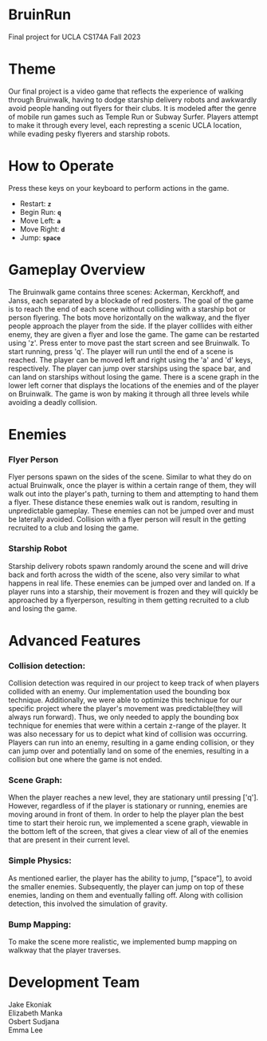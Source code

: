# BruinRun
Final project for UCLA CS174A Fall 2023

# Theme
Our final project is a video game that reflects the experience of walking through Bruinwalk, having to dodge starship delivery robots and awkwardly avoid people handing out flyers for their clubs. It is modeled after the genre of mobile run games such as Temple Run or Subway Surfer. Players attempt to make it through every level, each represting a scenic UCLA location, while evading pesky flyerers and starship robots.

# How to Operate
Press these keys on your keyboard to perform actions in the game.
- Restart: **`z`**
- Begin Run: **`q`**
- Move Left: **`a`**
- Move Right: **`d`**
- Jump: **`space`**

# Gameplay Overview 
The Bruinwalk game contains three scenes: Ackerman, Kerckhoff, and Janss, each separated by a blockade of red posters. The goal of the game is to reach the end of each scene without colliding with a starship bot or person flyering. The bots move horizontally on the walkway, and the flyer people approach the player from the side. If the player colllides with either enemy, they are given a flyer and lose the game. The game can be restarted using 'z'. 
Press enter to move past the start screen and see Bruinwalk. To start running, press 'q'. The player will run until the end of a scene is reached. The player can be moved left and right using the 'a' and 'd' keys, respectively. The player can jump over starships using the space bar, and can land on starships without losing the game. 
There is a scene graph in the lower left corner that displays the locations of the enemies and of the player on Bruinwalk. 
The game is won by making it through all three levels while avoiding a deadly collision. 


# Enemies 
### Flyer Person
Flyer persons spawn on the sides of the scene. Similar to what they do on actual Bruinwalk, once the player is within a certain range of them, they will walk out into the player's path, turning to them and attempting to hand them a flyer. These distance these enemies walk out is random, resulting in unpredictable gameplay. These enemies can not be jumped over and must be laterally avoided. Collision with a flyer person will result in the getting recruited to a club and losing the game. 
### Starship Robot
Starship delivery robots spawn randomly around the scene and will drive back and forth across the width of the scene, also very similar to what happens in real life. These enemies can be jumped over and landed on. If a player runs into a starship, their movement is frozen and they will quickly be approached by a flyerperson, resulting in them getting recruited to a club and losing the game.

# Advanced Features
### Collision detection:
Collision detection was required in our project to keep track of when players collided with an enemy. Our implementation used the bounding box technique. Additionally, we were able to optimize this technique for our specific project where the player's movement was predictable(they will always run forward). Thus, we only needed to apply the bounding box technique for enemies that were within a certain z-range of the player. It was also necessary for us to depict what kind of collision was occurring. Players can run into an enemy, resulting in a game ending collision, or they can jump over and potentially land on some of the enemies, resulting in a collision but one where the game is not ended. 

### Scene Graph:
When the player reaches a new level, they are stationary until pressing ['q']. However, regardless of if the player is stationary or running, enemies are moving around in front of them. In order to help the player plan the best time to start their heroic run, we implemented a scene graph, viewable in the bottom left of the screen, that gives a clear view of all of the enemies that are present in their current level. 

### Simple Physics:
As mentioned earlier, the player has the ability to jump, [“space”], to avoid the smaller enemies. Subsequently, the player can jump on top of these enemies, landing on them and eventually falling off. Along with collision detection, this involved the simulation of gravity.

### Bump Mapping:
To make the scene more realistic, we implemented bump mapping on walkway that the player traverses. 

# Development Team
Jake Ekoniak \
Elizabeth Manka \
Osbert Sudjana \
Emma Lee
